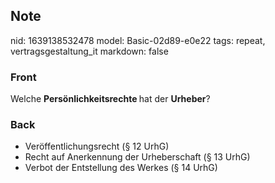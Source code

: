 ## Note
nid: 1639138532478
model: Basic-02d89-e0e22
tags: repeat, vertragsgestaltung_it
markdown: false

### Front
Welche <b>Persönlichkeitsrechte </b>hat der <b>Urheber</b>?

### Back
<ul><li>Veröffentlichungsrecht (§ 12 UrhG)</li><li>Recht auf Anerkennung der Urheberschaft (§ 13 UrhG)</li><li>Verbot der Entstellung des Werkes (§ 14 UrhG)</li></ul>
